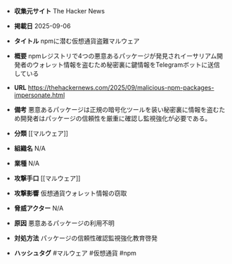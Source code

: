 - **収集元サイト**
The Hacker News

- **掲載日**
2025-09-06

- **タイトル**
npmに潜む仮想通貨盗難マルウェア

- **概要**
npmレジストリで4つの悪意あるパッケージが発見されイーサリアム開発者のウォレット情報を盗むため秘密裏に鍵情報をTelegramボットに送信している

- **URL**
https://thehackernews.com/2025/09/malicious-npm-packages-impersonate.html

- **備考**
悪意あるパッケージは正規の暗号化ツールを装い秘密裏に情報を盗むため開発者はパッケージの信頼性を厳重に確認し監視強化が必要である。

- **分類**
[[マルウェア]]

- **組織名**
N/A

- **業種**
N/A

- **攻撃手口**
[[マルウェア]]

- **攻撃影響**
仮想通貨ウォレット情報の窃取

- **脅威アクター**
N/A

- **原因**
悪意あるパッケージの利用不明

- **対処方法**
パッケージの信頼性確認監視強化教育啓発

- **ハッシュタグ**
#マルウェア #仮想通貨 #npm
